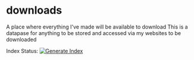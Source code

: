 # downloads
A place where everything I've made will be available to download
This is a datapase for anything to be stored and accessed via my websites to be downloaded

Index Status:
[![Generate Index](https://github.com/veillax1354/downloads/actions/workflows/index.yml/badge.svg)](https://github.com/veillax1354/downloads/actions/workflows/index.yml)
